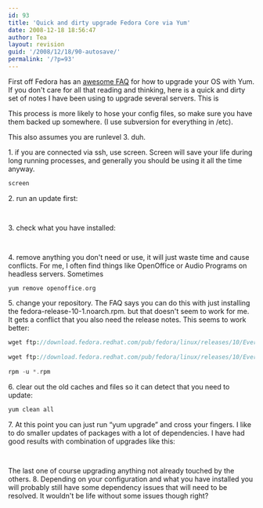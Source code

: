 ```yaml
---
id: 93
title: 'Quick and dirty upgrade Fedora Core via Yum'
date: 2008-12-18 18:56:47
author: Tea
layout: revision
guid: '/2008/12/18/90-autosave/'
permalink: '/?p=93'
---
```


First off Fedora has an [awesome FAQ](http://fedoraproject.org/wiki/YumUpgradeFaq) for how to upgrade your OS with Yum. If you don't care for all that reading and thinking, here is a quick and dirty set of notes I have been using to upgrade several servers. This is

This process is more likely to hose your config files, so make sure you have them backed up somewhere. (I use subversion for everything in /etc).

This also assumes you are runlevel 3. duh.

1\. if you are connected via ssh, use screen. Screen will save your life during long running processes, and generally you should be using it all the time anyway.

```php
screen
```

2\. run an update first:

```php
 
```

3\. check what you have installed:

```php
 
```

4\. remove anything you don't need or use, it will just waste time and cause conflicts. For me, I often find things like OpenOffice or Audio Programs on headless servers. Sometimes

```php
yum remove openoffice.org
```

5\. change your repository. The FAQ says you can do this with just installing the fedora-release-10-1.noarch.rpm. but that doesn't seem to work for me. It gets a conflict that you also need the release notes. This seems to work better:

```php
wget ftp://download.fedora.redhat.com/pub/fedora/linux/releases/10/Everything/i386/os/Packages/fedora-release-10-1.noarch.rpm
 
wget ftp://download.fedora.redhat.com/pub/fedora/linux/releases/10/Everything/i386/os/Packages/fedora-release-notes-10.0.0-1.noarch.rpm
 
rpm -u *.rpm
```

6\. clear out the old caches and files so it can detect that you need to update:

```php
yum clean all
```

7\. At this point you can just run “yum upgrade” and cross your fingers. I like to do smaller updates of packages with a lot of dependencies. I have had good results with combination of upgrades like this:

```php
 
```

  
The last one of course upgrading anything not already touched by the others. 8\. Depending on your configuration and what you have installed you will probably still have some dependency issues that will need to be resolved. It wouldn't be life without some issues though right?